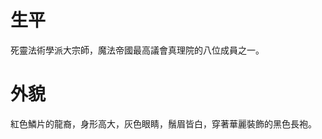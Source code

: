 <!-- TITLE: 阿布茲特 -->
<!-- SUBTITLE: 『作為容器，果然還是血肉之軀比較優秀』CV：中田讓治 -->

#  生平
死靈法術學派大宗師，魔法帝國最高議會真理院的八位成員之一。
#  外貌
紅色鱗片的龍裔，身形高大，灰色眼睛，鬚眉皆白，穿著華麗裝飾的黑色長袍。